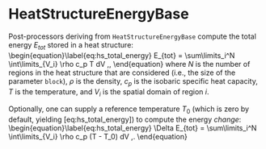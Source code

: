 # HeatStructureEnergyBase

Post-processors deriving from `HeatStructureEnergyBase` compute the total energy
$E_{tot}$ stored in a heat structure:
\begin{equation}\label{eq:hs_total_energy}
  E_{tot} = \sum\limits_i^N \int\limits_{V_i} \rho c_p T dV \,,
\end{equation}
where $N$ is the number of regions in the heat structure that are considered
(i.e., the size of the parameter `block`), $\rho$ is the density, $c_p$ is the isobaric
specific heat capacity, $T$ is the temperature, and $V_i$ is the spatial domain of region $i$.

Optionally, one can supply a reference temperature $T_0$ (which is zero by
default, yielding [eq:hs_total_energy]) to compute the energy *change*:
\begin{equation}\label{eq:hs_total_energy}
  \Delta E_{tot} = \sum\limits_i^N \int\limits_{V_i} \rho c_p (T - T_0) dV \,.
\end{equation}
